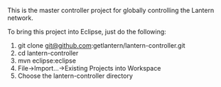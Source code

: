 This is the master controller project for globally controlling the Lantern network.

To bring this project into Eclipse, just do the following:

1) git clone git@github.com:getlantern/lantern-controller.git
2) cd lantern-controller
3) mvn eclipse:eclipse 
4) File->Import...->Existing Projects into Workspace
5) Choose the lantern-controller directory 

